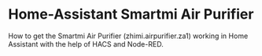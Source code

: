 # Home-Assistant Smartmi Air Purifier

How to get the Smartmi Air Purifier (zhimi.airpurifier.za1) working in Home Assistant with the help of HACS and Node-RED.

